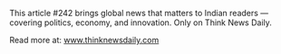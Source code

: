 This article #242 brings global news that matters to Indian readers — covering politics, economy, and innovation. Only on Think News Daily.

Read more at: www.thinknewsdaily.com